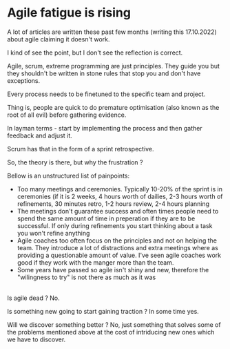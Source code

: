 # Agile fatigue is rising

A lot of articles are written these past few months (writing this 17.10.2022) about agile claiming it doesn't work.

I kind of see the point, but I don't see the reflection is correct.

Agile, scrum, extreme programming are just principles. They guide you but they shouldn't be written in stone rules that stop you and don't have exceptions.

Every process needs to be finetuned to the specific team and project.

Thing is, people are quick to do premature optimisation (also known as the root of all evil) before gathering evidence.

In layman terms - start by implementing the process and then gather feedback and adjust it.

Scrum has that in the form of a sprint retrospective.

So, the theory is there, but why the frustration ?

Bellow is an unstructured list of painpoints:

* Too many meetings and ceremonies. Typically 10-20% of the sprint is in ceremonies (if it is 2 weeks, 4 hours worth of dailies, 2-3 hours worth of refinements, 30 minutes retro, 1-2 hours review, 2-4 hours planning
* The meetings don't guarantee success and often times people need to spend the same amount of time in preperation if they are to be successful. If only during refinements you start thinking about a task you won't refine anything
* Agile coaches too often focus on the principles and not on helping the team. They introduce a lot of distractions and extra meetings where as providing a questionable amount of value. I've seen agile coaches work good if they work with the manger more than the team.
* Some years have passed so agile isn't shiny and new, therefore the "wilingness to try" is not there as much as it was

\
Is agile dead ? No.&#x20;

Is something new going to start gaining traction ? In some time yes.&#x20;

Will we discover something better ? No, just something that solves some of the problems mentioned above at the cost of intriducing new ones which we have to discover.

